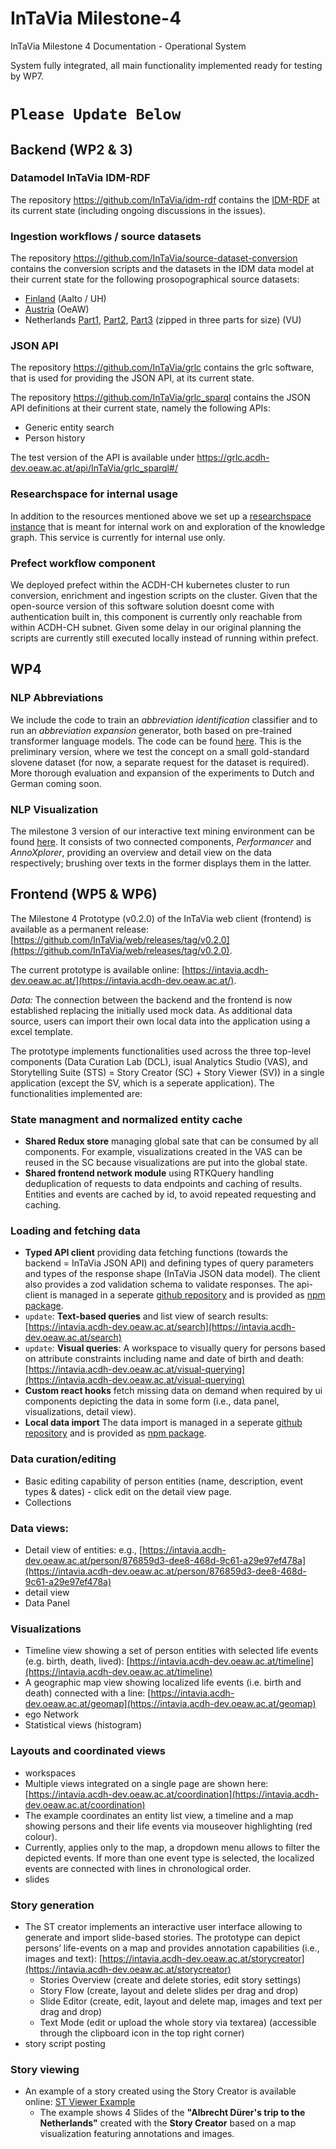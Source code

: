 # InTaVia Milestone-4

InTaVia Milestone 4 Documentation - Operational System 

System fully integrated, all main functionality implemented ready for testing by WP7.

# `Please Update Below`

## Backend (WP2 & 3)

### Datamodel InTaVia IDM-RDF

The repository https://github.com/InTaVia/idm-rdf contains the [IDM-RDF](https://raw.githubusercontent.com/InTaVia/idm-rdf/main/idm-OWL/intavia_idm1.owl) at its current state (including ongoing discussions in the issues).

### Ingestion workflows / source datasets

The repository https://github.com/InTaVia/source-dataset-conversion contains the conversion scripts and the datasets in the IDM data model at their current state for the following prosopographical source datasets:

- [Finland](https://raw.githubusercontent.com/InTaVia/source-dataset-conversion/main/BS_dataset/bs2intavia.ttl) (Aalto / UH)
- [Austria](https://raw.githubusercontent.com/InTaVia/source-dataset-conversion/main/APIS_dataset/apisdata_18-04-2022_edited.ttl) (OeAW)
- Netherlands [Part1](https://raw.githubusercontent.com/InTaVia/source-dataset-conversion/main/intavia_biographynet/data/rdf/xaa.zip), [Part2](https://raw.githubusercontent.com/InTaVia/source-dataset-conversion/main/intavia_biographynet/data/rdf/xab.zip), [Part3](https://raw.githubusercontent.com/InTaVia/source-dataset-conversion/main/intavia_biographynet/data/rdf/xab.zip) (zipped in three parts for size) (VU)

### JSON API

The repository https://github.com/InTaVia/grlc contains the grlc software, that is used for providing the JSON API, at its current state.

The repository https://github.com/InTaVia/grlc_sparql contains the JSON API definitions at their current state, namely the following APIs:

* Generic entity search
* Person history

The test version of the API is available under https://grlc.acdh-dev.oeaw.ac.at/api/InTaVia/grlc_sparql#/


### Researchspace for internal usage

In addition to the resources mentioned above we set up a [researchspace instance](https://mp-playground.acdh-dev.oeaw.ac.at/) that is meant for internal work on and exploration of the knowledge graph. This service is currently for internal use only.

### Prefect workflow component

We deployed prefect within the ACDH-CH kubernetes cluster to run conversion, enrichment and ingestion scripts on the cluster. Given that the open-source version of this software solution doesnt come with authentication built in, this component is currently only reachable from within ACDH-CH subnet. Given some delay in our original planning the scripts are currently still executed locally instead of running within prefect. 


## WP4

### NLP Abbreviations
We include the code to train an *abbreviation identification* classifier and to run an *abbreviation expansion* generator, both based on pre-trained transformer language models. The code can be found [here](https://github.com/InTaVia/nlp-abbreviations/releases/tag/v0.1). This is the preliminary version, where we test the concept on a small gold-standard slovene dataset (for now, a separate request for the dataset is required). More thorough evaluation and expansion of the experiments to Dutch and German coming soon.

### NLP Visualization
The milestone 3 version of our interactive text mining environment can be found [here](https://github.com/InTaVia/Performancer_AnnoXplorer/releases/tag/v1.0.0). It consists of two connected components, *Performancer* and *AnnoXplorer*, providing an overview and detail view on the data respectively; brushing over texts in the former displays them in the latter. 


## Frontend (WP5 & WP6)

The Milestone 4 Prototype (v0.2.0) of the InTaVia web client (frontend) is available as a permanent release: [https://github.com/InTaVia/web/releases/tag/v0.2.0](https://github.com/InTaVia/web/releases/tag/v0.2.0).

The current prototype is available online: [https://intavia.acdh-dev.oeaw.ac.at/](https://intavia.acdh-dev.oeaw.ac.at/).

*Data:* The connection between the backend and the frontend is now established replacing the initially used mock data. As additional data source, users can import their own local data into the application using a excel template.

The prototype implements functionalities used across the three top-level components (Data Curation Lab (DCL), isual Analytics Studio (VAS), and Storytelling Suite (STS) = Story Creator (SC) + Story Viewer (SV)) in a single application (except the SV, which is a seperate application). The functionalities implemented are:

### State managment and normalized entity cache
- **Shared Redux store** managing global sate that can be consumed by all components. For example, visualizations created in the VAS can be reused in the SC because visualizations are put into the global state.
- **Shared frontend network module** using RTKQuery handling deduplication of requests to data endpoints and caching of results. Entities and events are cached by id, to avoid repeated requesting and caching.

### Loading and fetching data
- **Typed API client** providing data fetching functions (towards the backend = InTaVia JSON API) and defining types of query parameters and types of the response shape (InTaVia JSON data model). The client also provides a zod validation schema to validate responses. The api-client is managed in a seperate [github repository](https://github.com/InTaVia/api-client) and is provided as [npm package](https://www.npmjs.com/package/@intavia/api-client).
- `update`: **Text-based queries** and list view of search results: [https://intavia.acdh-dev.oeaw.ac.at/search](https://intavia.acdh-dev.oeaw.ac.at/search)
- `update`: **Visual queries**: A workspace to visually query for persons based on attribute constraints including name and date of birth and death: [https://intavia.acdh-dev.oeaw.ac.at/visual-querying](https://intavia.acdh-dev.oeaw.ac.at/visual-querying)
- **Custom react hooks** fetch missing data on demand when required by ui components depicting the data in some form (i.e., data panel, visualizations, detail view).
- **Local data import** The data import is managed in a seperate [github repository](https://github.com/InTaVia/data-import) and is provided as [npm package](https://www.npmjs.com/package/@intavia/data-import).

### Data curation/editing
- Basic editing capability of person entities (name, description, event types & dates) - click edit on the detail view page.
- Collections

### Data views:
- Detail view of entities: e.g., [https://intavia.acdh-dev.oeaw.ac.at/person/876859d3-dee8-468d-9c61-a29e97ef478a](https://intavia.acdh-dev.oeaw.ac.at/person/876859d3-dee8-468d-9c61-a29e97ef478a)
- detail view
- Data Panel

### Visualizations
- Timeline view showing a set of person entities with selected life events (e.g. birth, death, lived): [https://intavia.acdh-dev.oeaw.ac.at/timeline](https://intavia.acdh-dev.oeaw.ac.at/timeline)
- A geographic map view showing localized life events (i.e. birth and death) connected with a line: [https://intavia.acdh-dev.oeaw.ac.at/geomap](https://intavia.acdh-dev.oeaw.ac.at/geomap)
- ego Network
- Statistical views (histogram)

### Layouts and coordinated views
- workspaces
- Multiple views integrated on a single page are shown here: [https://intavia.acdh-dev.oeaw.ac.at/coordination](https://intavia.acdh-dev.oeaw.ac.at/coordination)
- The example coordinates an entity list view, a timeline and a map showing persons and their life events via mouseover highlighting (red colour).
- Currently, applies only to the map, a dropdown menu allows to filter the depicted events. If more than one event type is selected, the localized events are connected with lines in chronological order.
- slides

### Story generation


- The ST creator implements an interactive user interface allowing to generate and import slide-based stories. The prototype can depict persons’ life-events on a map and provides annotation capabilities (i.e., images and text): [https://intavia.acdh-dev.oeaw.ac.at/storycreator](https://intavia.acdh-dev.oeaw.ac.at/storycreator) 
    - Stories Overview (create and delete stories, edit story settings)
    - Story Flow (create, layout and delete slides per drag and drop)
    - Slide Editor (create, edit, layout and delete map, images and text per drag and drop)
    - Text Mode (edit or upload the whole story via textarea) (accessible through the clipboard icon in the top right corner)
- story script posting

### Story viewing
- An example of a story created using the Story Creator is available online: 
[ST Viewer Example](https://intavia.fluxguide.com/fluxguide/public/content/fluxguide/exhibitions/1/system/app/dist/index.html)
    - The example shows 4 Slides of the **"Albrecht Dürer's trip to the Netherlands"** created with the **Story Creator** based on a map visualization featuring annotations and images.
